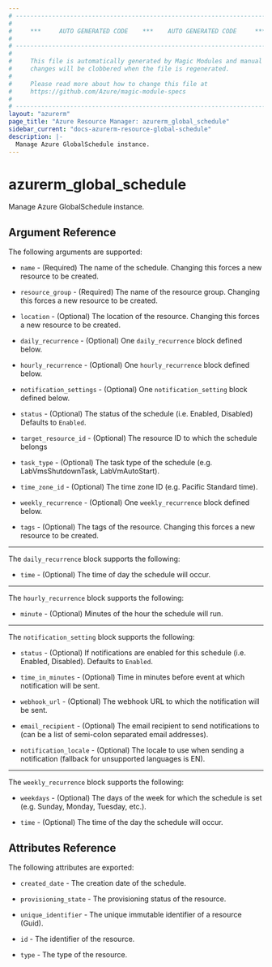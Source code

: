 ```yaml
---
# ----------------------------------------------------------------------------
#
#     ***     AUTO GENERATED CODE    ***    AUTO GENERATED CODE     ***
#
# ----------------------------------------------------------------------------
#
#     This file is automatically generated by Magic Modules and manual
#     changes will be clobbered when the file is regenerated.
#
#     Please read more about how to change this file at
#     https://github.com/Azure/magic-module-specs
#
# ----------------------------------------------------------------------------
layout: "azurerm"
page_title: "Azure Resource Manager: azurerm_global_schedule"
sidebar_current: "docs-azurerm-resource-global-schedule"
description: |-
  Manage Azure GlobalSchedule instance.
---
```


# azurerm_global_schedule

Manage Azure GlobalSchedule instance.


## Argument Reference

The following arguments are supported:

* `name` - (Required) The name of the schedule. Changing this forces a new resource to be created.

* `resource_group` - (Required) The name of the resource group. Changing this forces a new resource to be created.

* `location` - (Optional) The location of the resource. Changing this forces a new resource to be created.

* `daily_recurrence` - (Optional) One `daily_recurrence` block defined below.

* `hourly_recurrence` - (Optional) One `hourly_recurrence` block defined below.

* `notification_settings` - (Optional) One `notification_setting` block defined below.

* `status` - (Optional) The status of the schedule (i.e. Enabled, Disabled) Defaults to `Enabled`.

* `target_resource_id` - (Optional) The resource ID to which the schedule belongs

* `task_type` - (Optional) The task type of the schedule (e.g. LabVmsShutdownTask, LabVmAutoStart).

* `time_zone_id` - (Optional) The time zone ID (e.g. Pacific Standard time).

* `weekly_recurrence` - (Optional) One `weekly_recurrence` block defined below.

* `tags` - (Optional) The tags of the resource. Changing this forces a new resource to be created.

---

The `daily_recurrence` block supports the following:

* `time` - (Optional) The time of day the schedule will occur.

---

The `hourly_recurrence` block supports the following:

* `minute` - (Optional) Minutes of the hour the schedule will run.

---

The `notification_setting` block supports the following:

* `status` - (Optional) If notifications are enabled for this schedule (i.e. Enabled, Disabled). Defaults to `Enabled`.

* `time_in_minutes` - (Optional) Time in minutes before event at which notification will be sent.

* `webhook_url` - (Optional) The webhook URL to which the notification will be sent.

* `email_recipient` - (Optional) The email recipient to send notifications to (can be a list of semi-colon separated email addresses).

* `notification_locale` - (Optional) The locale to use when sending a notification (fallback for unsupported languages is EN).

---

The `weekly_recurrence` block supports the following:

* `weekdays` - (Optional) The days of the week for which the schedule is set (e.g. Sunday, Monday, Tuesday, etc.).

* `time` - (Optional) The time of the day the schedule will occur.

## Attributes Reference

The following attributes are exported:

* `created_date` - The creation date of the schedule.

* `provisioning_state` - The provisioning status of the resource.

* `unique_identifier` - The unique immutable identifier of a resource (Guid).

* `id` - The identifier of the resource.

* `type` - The type of the resource.

